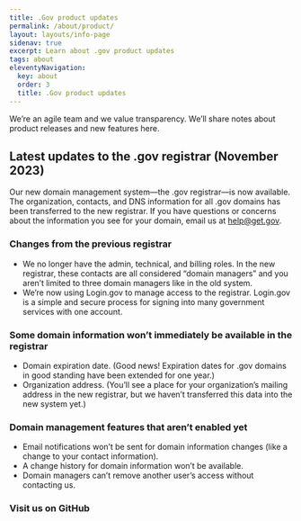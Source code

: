 ```yaml
---
title: .Gov product updates
permalink: /about/product/
layout: layouts/info-page
sidenav: true
excerpt: Learn about .gov product updates
tags: about
eleventyNavigation:
  key: about
  order: 3
  title: .Gov product updates
---  
```


We’re an agile team and we value transparency. We’ll share notes about product releases and new features here.

## Latest updates to the .gov registrar (November 2023)

Our new domain management system—the .gov registrar—is now available. The organization, contacts, and DNS information for all .gov domains has been transferred to the new registrar. 
If you have questions or concerns about the information you see for your domain, email us at help@get.gov.

### Changes from the previous registrar
- We no longer have the admin, technical, and billing roles. In the new registrar, these contacts are all considered “domain managers” and you aren’t limited to three domain managers like in the old system.
- We’re now using Login.gov to manage access to the registrar. Login.gov is a simple and secure process for signing into many government services with one account.

### Some domain information won’t immediately be available in the registrar
- Domain expiration date. (Good news! Expiration dates for .gov domains in good standing have been extended for one year.)
- Organization address. (You’ll see a place for your organization’s mailing address in the new registrar, but we haven’t transferred this data into the new system yet.)

### Domain management features that aren’t enabled yet
- Email notifications won’t be sent for domain information changes (like a change to your contact information).
- A change history for domain information won’t be available.
- Domain managers can’t remove another user’s access without contacting us.

### Visit us on GitHub
